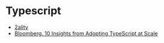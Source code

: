 # Typescript

- [2ality](https://2ality.com/archive.html#tags=typescript)
- [Bloomberg. 10 Insights from Adopting TypeScript at Scale](https://www.techatbloomberg.com/blog/10-insights-adopting-typescript-at-scale/)

